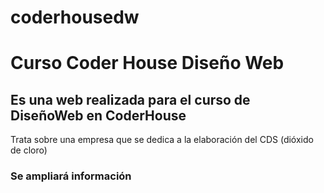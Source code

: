 # coderhousedw
<h1>Curso Coder House Diseño Web</h1>
<h2>Es una web realizada para el curso de DiseñoWeb en CoderHouse</h2>
<p>Trata sobre una empresa que se dedica a la elaboración del CDS (dióxido de cloro)</p>
<h3>Se ampliará información</h3>


